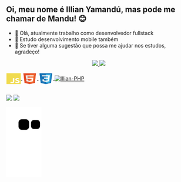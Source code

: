 ## Oi, meu nome é Illian Yamandú, mas pode me chamar de Mandu! 😊

- 🔭 Olá, atualmente trabalho como desenvolvedor fullstack
- 🌱 Estudo desenvolvimento mobile também
- 🤔 Se tiver alguma sugestão que possa me ajudar nos estudos, agradeço!

<div align="center">
  <a href="https://github.com/illianyamandu">
  <img height="180em" src="https://github-readme-stats.vercel.app/api?username=illianyamandu&show_icons=true&theme=radical&include_all_commits=true&count_private=true"/>
  <img height="180em" src="https://github-readme-stats.vercel.app/api/top-langs/?username=illianyamandu&layout=compact&langs_count=7&theme=radical"/>
</div>

<div style="display: inline_block"><br>
  <img align="center" alt="Illian-Js" height="30" width="40" src="https://raw.githubusercontent.com/devicons/devicon/master/icons/javascript/javascript-plain.svg">
  <img align="center" alt="Illian-HTML" height="30" width="40" src="https://raw.githubusercontent.com/devicons/devicon/master/icons/html5/html5-original.svg">
  <img align="center" alt="Illian-CSS" height="30" width="40" src="https://raw.githubusercontent.com/devicons/devicon/master/icons/css3/css3-original.svg">
  <img align="center" alt="Illian-PHP" height="40" width="40" src="https://cdn.jsdelivr.net/gh/devicons/devicon/icons/php/php-original.svg" />
</div>

##

<div> 
  <a href="https://www.instagram.com/illianyamandu" target="_blank"><img src="https://img.shields.io/badge/-Instagram-%23E4405F?style=for-the-badge&logo=instagram&logoColor=white" target="_blank"></a>
  <a href="https://www.linkedin.com/in/illianyamandu" target="_blank"><img src="https://img.shields.io/badge/-LinkedIn-%230077B5?style=for-the-badge&logo=linkedin&logoColor=white" target="_blank"></a> 
 
  ![Snake animation](https://github.com/illianyamandu/illianyamandu/blob/output/github-contribution-grid-snake.svg)
 
</div>

<!--
**illianyamandu/illianyamandu** is a ✨ _special_ ✨ repository because its `README.md` (this file) appears on your GitHub profile.

Here are some ideas to get you started:

- 🔭 I’m currently working on ...
- 🌱 I’m currently learning ...
- 👯 I’m looking to collaborate on ...
- 🤔 I’m looking for help with ...
- 💬 Ask me about ...
- 📫 How to reach me: ...
- 😄 Pronouns: ...
- ⚡ Fun fact: ...
-->
